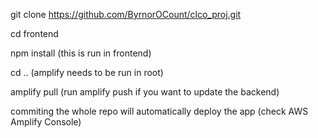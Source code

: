 git clone https://github.com/ByrnorOCount/clco_proj.git

cd frontend

npm install (this is run in frontend)

cd .. (amplify needs to be run in root)

amplify pull (run amplify push if you want to update the backend)

commiting the whole repo will automatically deploy the app (check AWS Amplify Console)